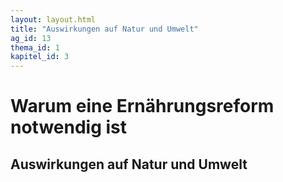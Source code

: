 ```yaml
---
layout: layout.html
title: "Auswirkungen auf Natur und Umwelt"
ag_id: 13
thema_id: 1
kapitel_id: 3
---
```


# Warum eine Ernährungsreform notwendig ist

## Auswirkungen auf Natur und Umwelt
